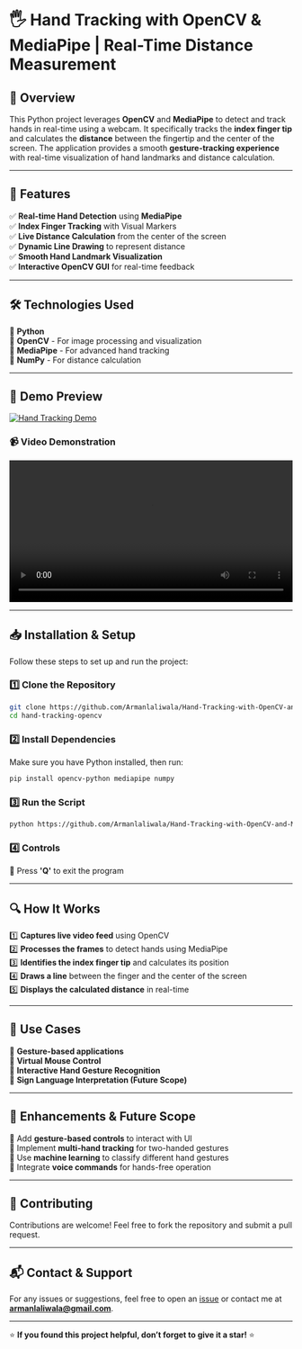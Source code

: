 # 🖐️ Hand Tracking with OpenCV & MediaPipe | Real-Time Distance Measurement

## 🚀 Overview

This Python project leverages **OpenCV** and **MediaPipe** to detect and track hands in real-time using a webcam. It specifically tracks the **index finger tip** and calculates the **distance** between the fingertip and the center of the screen. The application provides a smooth **gesture-tracking experience** with real-time visualization of hand landmarks and distance calculation.

---

## 🎯 Features

✅ **Real-time Hand Detection** using **MediaPipe**\
✅ **Index Finger Tracking** with Visual Markers\
✅ **Live Distance Calculation** from the center of the screen\
✅ **Dynamic Line Drawing** to represent distance\
✅ **Smooth Hand Landmark Visualization**\
✅ **Interactive OpenCV GUI** for real-time feedback

---

## 🛠️ Technologies Used

🔹 **Python**\
🔹 **OpenCV** - For image processing and visualization\
🔹 **MediaPipe** - For advanced hand tracking\
🔹 **NumPy** - For distance calculation

---

## 📸 Demo Preview

[![Hand Tracking Demo](https://img.youtube.com/vi/vvo8b3Pw8rY/0.jpg)](https://www.youtube.com/shorts/vvo8b3Pw8rY)

### **📹 Video Demonstration**

<video width="100%" controls>
  <source src="output.mp4" type="video/mp4">
</video>

---

## 📥 Installation & Setup

Follow these steps to set up and run the project:

### **1️⃣ Clone the Repository**

```bash
git clone https://github.com/Armanlaliwala/Hand-Tracking-with-OpenCV-and-MediaPipe-Real-Time-Distance-Measurement
cd hand-tracking-opencv
```

### **2️⃣ Install Dependencies**

Make sure you have Python installed, then run:

```bash
pip install opencv-python mediapipe numpy
```

### **3️⃣ Run the Script**

```bash
python https://github.com/Armanlaliwala/Hand-Tracking-with-OpenCV-and-MediaPipe-Real-Time-Distance-Measurement/blob/main/hand.ipynb
```

### **4️⃣ Controls**

🔹 Press **'Q'** to exit the program

---

## 🔍 How It Works

1️⃣ **Captures live video feed** using OpenCV\
2️⃣ **Processes the frames** to detect hands using MediaPipe\
3️⃣ **Identifies the index finger tip** and calculates its position\
4️⃣ **Draws a line** between the finger and the center of the screen\
5️⃣ **Displays the calculated distance** in real-time

---

## 📌 Use Cases

🎯 **Gesture-based applications**\
🎯 **Virtual Mouse Control**\
🎯 **Interactive Hand Gesture Recognition**\
🎯 **Sign Language Interpretation (Future Scope)**

---

## 🌟 Enhancements & Future Scope

🔹 Add **gesture-based controls** to interact with UI\
🔹 Implement **multi-hand tracking** for two-handed gestures\
🔹 Use **machine learning** to classify different hand gestures\
🔹 Integrate **voice commands** for hands-free operation

---

## 🤝 Contributing

Contributions are welcome! Feel free to fork the repository and submit a pull request.

---

## 📬 Contact & Support

For any issues or suggestions, feel free to open an [issue](https://www.linkedin.com/in/armanlaliwala/) or contact me at **[armanlaliwala@gmail.com](mailto:armanlaliwala@gmail.com)**.

---

⭐ **If you found this project helpful, don’t forget to give it a star!** ⭐

